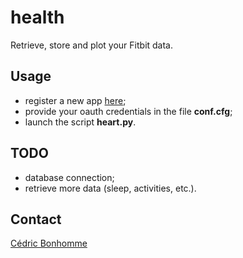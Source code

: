 # health

Retrieve, store and plot your Fitbit data.

## Usage

* register a new app [here](https://dev.fitbit.com/apps);
* provide your oauth credentials in the file **conf.cfg**;
* launch the script **heart.py**.

## TODO

* database connection;
* retrieve more data (sleep, activities, etc.).

## Contact

[Cédric Bonhomme](https://www.cedricbonhomme.org)
